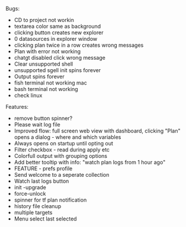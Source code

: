 Bugs:
* CD to project not workin
* textarea color same as background
* clicking button creates new explorer
* 0 datasources in explorer window
* clicking plan twice in a row creates wrong messages
* Plan with error not working
* chatgt disabled click wrong message
* Clear unsupported shell
* unsupported sgell init spins forever
* Output spins forever
* fish terminal not working mac
* bash terminal not working
* check linux

Features:
* remove button spinner?
* Please wait log file
* Improved flow: full screen web view with dashboard, clicking "Plan" opens a dialog  - where and which variables
* Always opens on startup until opting out
* Filter checkbox - read during apply etc
* Colorfull output with grouping options
* Add better tooltip with info: "watch plan logs from 1 hour ago"
* FEATURE - prefs profile
* Send welcome to a seperate collection
* Watch last logs button
* init -upgrade
* force-unlock
* spinner for tf plan notification
* history file cleanup
* multiple targets
* Menu select last selected